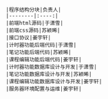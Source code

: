     |程序结构分块|负责人|  
    |--------|:----:|
    |前端html源码|于潇雪|  
    |前端css源码|苏颖晞|
    |接口协议|姜宇轩|   
    |计时器功能后端代码|于潇雪|
    |笔记功能后端代码|苏颖晞|
    |课程编辑功能后端代码|姜宇轩|
    |计时器功能数据库设计与开发|于潇雪| 
    |笔记功能数据库设计与开发|苏颖晞|  
    |课程编辑功能数据库设计与开发|姜宇轩| 
    |服务器环境配置与运维|姜宇轩|
